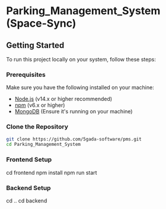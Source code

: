 # Parking_Management_System (Space-Sync)


## Getting Started

To run this project locally on your system, follow these steps:


### Prerequisites

Make sure you have the following installed on your machine:

- [Node.js](https://nodejs.org/) (v14.x or higher recommended)
- [npm](https://www.npmjs.com/get-npm) (v6.x or higher)
- [MongoDB](https://www.mongodb.com/try/download/community) (Ensure it's running on your machine)

### Clone the Repository

```bash
git clone https://github.com/5gada-software/pms.git
cd Parking_Management_System
```


### Frontend Setup

cd frontend
npm install
npm run start


### Backend Setup

cd ..
cd backend



